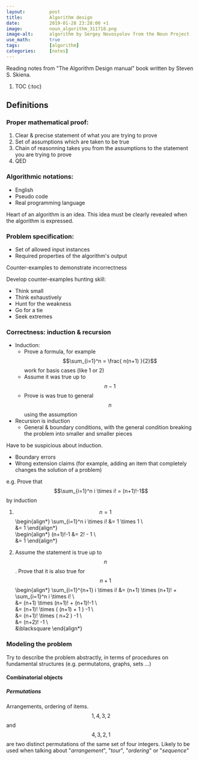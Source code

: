 ```yaml
---
layout:         post
title:          Algorithm design
date:           2019-01-28 23:28:00 +1
image:          noun_algorithm_311718.png
image-alt:      algorithm by Sergey Novosyolov from the Noun Project
use_math:       true
tags:           [algorithm]
categories:     [notes]
---
```


Reading notes from "The Algorithm Design manual" book written by Steven S. Skiena.

<!-- more -->

1. TOC
{:toc}

## Definitions

### Proper mathematical proof:
1. Clear & precise statement of what you are trying to prove
2. Set of assumptions which are taken to be true
3. Chain of reasonning takes you from the assumptions to the statement you are trying to prove
4. QED

### Algorithmic notations: 
- English
- Pseudo code
- Real programming language

Heart of an algorithm is an idea. This idea must be clearly revealed when the algorithm is expressed.

### Problem specification: 
- Set of allowed  input instances
- Required properties of the algorithm's output

Counter-examples to demonstrate incorrectness

Develop counter-examples hunting skill:
- Think small
- Think exhaustively
- Hunt for the weakness
- Go for a tie
- Seek extremes

### Correctness: induction & recursion
- Induction: 
  + Prove a formula, for example $$\sum_{i=1}^n = \frac{ n(n+1) }{2}$$ work for basis cases (like 1 or 2)
  + Assume it was true up to $$n-1$$
  + Prove is was true to general $$n$$ using the assumption
- Recursion is induction
  + General & boundary conditions, with the general condition breaking the problem into smaller and smaller pieces

Have to be suspicious about induction.
- Boundary errors
- Wrong extension claims (for example, adding an item that completely changes the solution of a problem)

e.g. Prove that $$\sum_{i=1}^n i \times i! = (n+1)!-1$$ by induction

1. $$n=1$$
\begin{align\*}
    \sum_{i=1}^n i \times i! &= 1 \times 1 \\\
    &= 1
\end{align\*}
&nbsp;  
\begin{align\*}
    (n+1)!-1 &= 2! - 1 \\\
    &= 1
\end{align\*}

2. Assume the statement is true up to $$n$$. Prove that it is also true for $$n+1$$
\begin{align\*}
    \sum_{i=1}^{n+1} i \times i! &= (n+1) \times (n+1)! + \sum_{i=1}^n i \times i! \\\
    &= (n+1) \times (n+1)! + (n+1)!-1 \\\
    &= (n+1)! \times ( (n+1) + 1 ) -1 \\\
    &= (n+1)! \times ( n+2 ) -1 \\\
    &= (n+2)! -1 \\\
    &\blacksquare
\end{align\*}

### Modeling the problem
Try to describe the problem abstractly, in terms of procedures on fundamental structures (e.g. permutatons, graphs, sets ...)

#### Combinatorial objects
##### Permutations
Arrangements, ordering of items. $${1,4,3,2}$$ and $${4,3,2,1}$$ are two distinct permutations of the same set of four integers.
Likely to be used when talking about "*arrangement*", "*tour*", "*ordering*" or "*sequence*"
